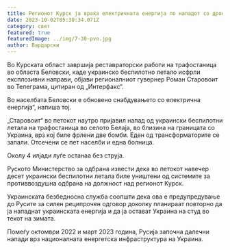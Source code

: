 ```yaml
---
title: Регионот Курск ја враќа електричната енергија по нападот со дронот
date: 2023-10-02T05:30:34.071Z
category: свет
featured: true
featuredImage: ../img/7-30-pvo.jpg
author: Вардарски
---
```

Во Курската област завршија реставраторски работи на трафостаница во областа Беловски, каде украинско беспилотно летало исфрли експлозивни направи, објави регионалниот гувернер Роман Старовоит во Телеграма, цитиран од „Интерфакс“.

Во населбата Беловски е обновено снабдувањето со електрична енергија“, напиша тој.

„Старовоит“ во петокот наутро пријавил напад од украински беспилотни летала на трафостаница во селото Белаја, во близина на границата со Украина, врз кој биле фрлени две бомби. Еден од трансформаторите се запали. Отсечени се пет населби и една болница.

Околу 4 илјади луѓе останаа без струја.

Руското Министерство за одбрана извести дека во петокот навечер десет украински беспилотни летала биле уништени од системите за противвоздушна одбрана на должност над регионот Курск.

Украинската безбедносна служба соопшти дека ова е предупредување до Русите за силен реципрочен одговор доколку планираат повторно да ја нападнат украинската енергија и да ја остават Украина на студ во текот на зимата.

Помеѓу октомври 2022 и март 2023 година, Русија започна далечни напади врз националната енергетска инфраструктура на Украина.